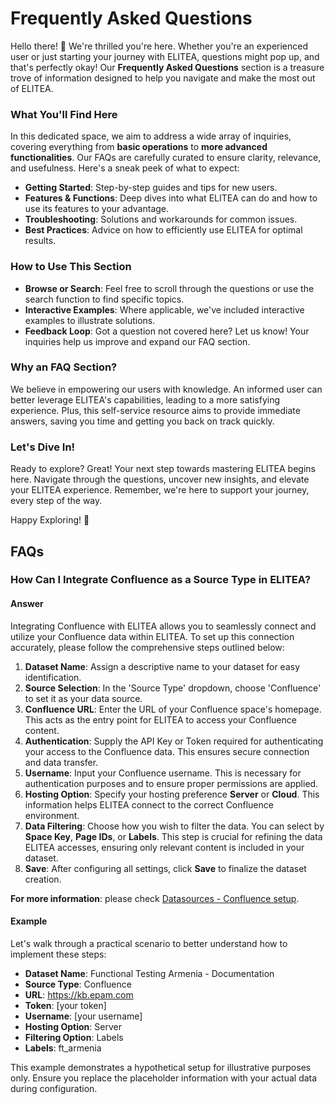 # Frequently Asked Questions

Hello there! 👋 We're thrilled you're here. Whether you're an experienced user or just starting your journey with ELITEA, questions might pop up, and that's perfectly okay! Our **Frequently Asked Questions** section is a treasure trove of information designed to help you navigate and make the most out of ELITEA.

### What You'll Find Here

In this dedicated space, we aim to address a wide array of inquiries, covering everything from **basic operations** to **more advanced functionalities**. Our FAQs are carefully curated to ensure clarity, relevance, and usefulness. Here's a sneak peek of what to expect:

- **Getting Started**: Step-by-step guides and tips for new users.
- **Features & Functions**: Deep dives into what ELITEA can do and how to use its features to your advantage.
- **Troubleshooting**: Solutions and workarounds for common issues.
- **Best Practices**: Advice on how to efficiently use ELITEA for optimal results.

### How to Use This Section

- **Browse or Search**: Feel free to scroll through the questions or use the search function to find specific topics.
- **Interactive Examples**: Where applicable, we've included interactive examples to illustrate solutions.
- **Feedback Loop**: Got a question not covered here? Let us know! Your inquiries help us improve and expand our FAQ section.

### Why an FAQ Section?

We believe in empowering our users with knowledge. An informed user can better leverage ELITEA's capabilities, leading to a more satisfying experience. Plus, this self-service resource aims to provide immediate answers, saving you time and getting you back on track quickly.

### Let's Dive In!

Ready to explore? Great! Your next step towards mastering ELITEA begins here. Navigate through the questions, uncover new insights, and elevate your ELITEA experience. Remember, we're here to support your journey, every step of the way.

Happy Exploring! 🌟

## FAQs

### How Can I Integrate Confluence as a Source Type in ELITEA?

#### Answer

Integrating Confluence with ELITEA allows you to seamlessly connect and utilize your Confluence data within ELITEA. To set up this connection accurately, please follow the comprehensive steps outlined below:

1. **Dataset Name**: Assign a descriptive name to your dataset for easy identification.
2. **Source Selection**: In the 'Source Type' dropdown, choose 'Confluence' to set it as your data source.
3. **Confluence URL**: Enter the URL of your Confluence space's homepage. This acts as the entry point for ELITEA to access your Confluence content.
4. **Authentication**: Supply the API Key or Token required for authenticating your access to the Confluence data. This ensures secure connection and data transfer.
5. **Username**: Input your Confluence username. This is necessary for authentication purposes and to ensure proper permissions are applied.
6. **Hosting Option**: Specify your hosting preference **Server** or **Cloud**. This information helps ELITEA connect to the correct Confluence environment.
7. **Data Filtering**: Choose how you wish to filter the data. You can select by **Space Key**, **Page IDs**, or **Labels**. This step is crucial for refining the data ELITEA accesses, ensuring only relevant content is included in your dataset.
8. **Save**: After configuring all settings, click **Save** to finalize the dataset creation.

**For more information**: please check [Datasources - Confluence setup](../archive/datasources.md#source-type---confluence).

#### Example

Let's walk through a practical scenario to better understand how to implement these steps:

- **Dataset Name**: Functional Testing Armenia - Documentation
- **Source Type**: Confluence
- **URL**: https://kb.epam.com
- **Token**: [your token]
- **Username**: [your username]
- **Hosting Option**: Server
- **Filtering Option**: Labels
- **Labels**: ft_armenia

This example demonstrates a hypothetical setup for illustrative purposes only. Ensure you replace the placeholder information with your actual data during configuration.




